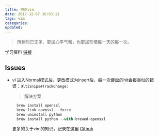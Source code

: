 ```yaml
---
title: 初识vim
date: 2017-12-07 16:03:11
tags: vim
categories:
updated:
---
```


<!-- 整理vim使用过程中的问题 -->
> 所剩时日无多，更加心平气和，也更加珍惜每一天的每一次。

学习资料 [链接](https://github.com/eyea/DailyIssues/issues/1)

<!--more-->
## Issues
* vi 进入Normal模式后，更改模式为Insert后，每一次键盘的hit会报类似的错误：<code>UltiSnips#TrackChange:</code>
  > 解决方案
  ```javascript 
    brew install openssl
    brew link openssl --force
    brew uninstall python
    brew install python --with-brewed-openssl  
  ```
  更多的关于vim的知识，记录在这里 [Github](https://github.com/eyea/DailyIssues/issues/1)
